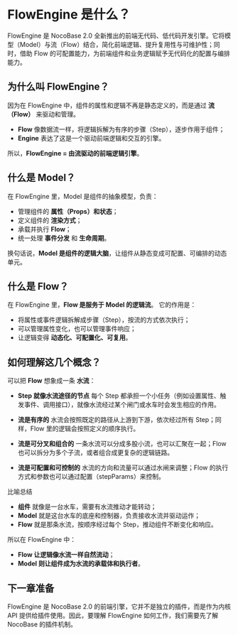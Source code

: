 # FlowEngine 是什么？

FlowEngine 是 NocoBase 2.0 全新推出的前端无代码、低代码开发引擎。它将模型（Model）与流（Flow）结合，简化前端逻辑、提升复用性与可维护性；同时，借助 Flow 的可配置能力，为前端组件和业务逻辑赋予无代码化的配置与编排能力。

## 为什么叫 FlowEngine？

因为在 FlowEngine 中，组件的属性和逻辑不再是静态定义的，而是通过 **流（Flow）** 来驱动和管理。

* **Flow** 像数据流一样，将逻辑拆解为有序的步骤（Step），逐步作用于组件；
* **Engine** 表达了这是一个驱动前端逻辑和交互的引擎。

所以，**FlowEngine = 由流驱动的前端逻辑引擎**。

## 什么是 Model？

在 FlowEngine 里，Model 是组件的抽象模型，负责：

* 管理组件的 **属性（Props）和状态**；
* 定义组件的 **渲染方式**；
* 承载并执行 **Flow**；
* 统一处理 **事件分发** 和 **生命周期**。

换句话说，**Model 是组件的逻辑大脑**，让组件从静态变成可配置、可编排的动态单元。

## 什么是 Flow？

在 FlowEngine 里，**Flow 是服务于 Model 的逻辑流**。
它的作用是：

* 将属性或事件逻辑拆解成步骤（Step），按流的方式依次执行；
* 可以管理属性变化，也可以管理事件响应；
* 让逻辑变得 **动态化、可配置化、可复用**。

## 如何理解这几个概念？

可以把 **Flow** 想象成一条 **水流**：

* **Step 就像水流途径的节点**
  每个 Step 都承担一个小任务（例如设置属性、触发事件、调用接口），就像水流经过某个闸门或水车时会发生相应的作用。

* **流是有序的**
  水流会按照既定的路径从上游到下游，依次经过所有 Step；同样，Flow 里的逻辑会按照定义的顺序执行。

* **流是可分叉和组合的**
  一条水流可以分成多股小流，也可以汇聚在一起；Flow 也可以拆分为多个子流，或者组合成更复杂的逻辑链路。

* **流是可配置和可控制的**
  水流的方向和流量可以通过水闸来调整；Flow 的执行方式和参数也可以通过配置（stepParams）来控制。

比喻总结

* **组件** 就像是一台水车，需要有水流推动才能转动；
* **Model** 就是这台水车的底座和控制器，负责接收水流并驱动运作；
* **Flow** 就是那条水流，按顺序经过每个 Step，推动组件不断变化和响应。

所以在 FlowEngine 中：

* **Flow 让逻辑像水流一样自然流动**；
* **Model 则让组件成为水流的承载体和执行者**。

## 下一章准备

FlowEngine 是 NocoBase 2.0 的前端引擎，它并不是独立的插件，而是作为内核 API 提供给插件使用。因此，要理解 FlowEngine 如何工作，我们需要先了解 NocoBase 的插件机制。
